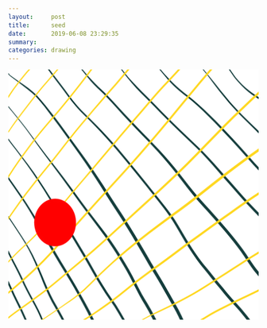 ```yaml
---
layout:     post
title:      seed
date:       2019-06-08 23:29:35
summary:    
categories: drawing
---
```

![seed](/images/diary/seed.png ".")
